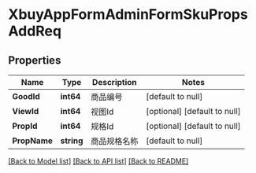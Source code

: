 # XbuyAppFormAdminFormSkuPropsAddReq

## Properties
Name | Type | Description | Notes
------------ | ------------- | ------------- | -------------
**GoodId** | **int64** | 商品编号 | [default to null]
**ViewId** | **int64** | 视图Id | [optional] [default to null]
**PropId** | **int64** | 规格Id | [optional] [default to null]
**PropName** | **string** | 商品规格名称 | [default to null]

[[Back to Model list]](../README.md#documentation-for-models) [[Back to API list]](../README.md#documentation-for-api-endpoints) [[Back to README]](../README.md)

